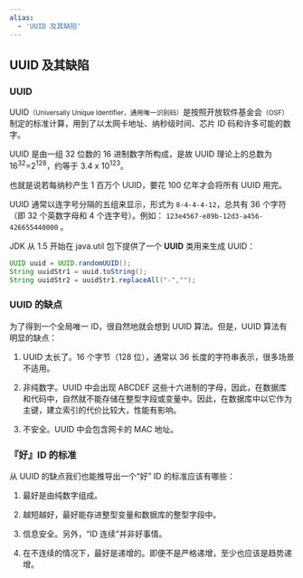 ```yaml
---
alias: 
  - 'UUID 及其缺陷'
---
```


## UUID 及其缺陷

### UUID

UUID<small>（Universally Unique Identifier，通用唯一识别码）</small>是按照开放软件基金会<small>（OSF）</small>制定的标准计算，用到了以太网卡地址、纳秒级时间、芯片 ID 码和许多可能的数字。

UUID 是由一组 32 位数的 16 进制数字所构成，是故 UUID 理论上的总数为 16<sup>32</sup>=2<sup>128</sup>，约等于 3.4 x 10<sup>123</sup>。

也就是说若每纳秒产生 1 百万个 UUID，要花 100 亿年才会将所有 UUID 用完。

UUID 通常以连字号分隔的五组来显示，形式为 `8-4-4-4-12`，总共有 36 个字符（即 32 个英数字母和 4 个连字号）。例如： `123e4567-e89b-12d3-a456-426655440000` 。

JDK 从 1.5 开始在 java.util 包下提供了一个 **UUID** 类用来生成 UUID： 

```java
UUID uuid = UUID.randomUUID();
String uuidStr1 = uuid.toString();
String uuidStr2 = uuidStr1.replaceAll("-","");
```

### UUID 的缺点

为了得到一个全局唯一 ID，很自然地就会想到 UUID 算法。但是，UUID 算法有明显的缺点：

1. UUID 太长了。16 个字节（128 位），通常以 36 长度的字符串表示，很多场景不适用。

2. 非纯数字。UUID 中会出现 ABCDEF 这些十六进制的字母，因此，在数据库和代码中，自然就不能存储在整型字段或变量中。因此，在数据库中以它作为主键，建立索引的代价比较大，性能有影响。

3. 不安全。UUID 中会包含网卡的 MAC 地址。

### 『好』ID 的标准 

从 UUID 的缺点我们也能推导出一个“好” ID 的标准应该有哪些：

1. 最好是由纯数字组成。

2. 越短越好，最好能存进整型变量和数据库的整型字段中。

3. 信息安全。另外，“ID 连续”并非好事情。

4. 在不连续的情况下，最好是递增的。即便不是严格递增，至少也应该是趋势递增。
